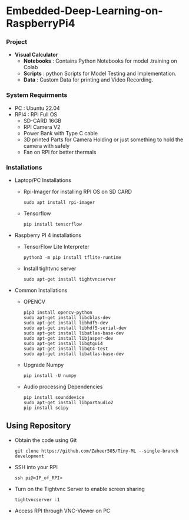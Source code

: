 # Embedded-Deep-Learning-on-RaspberryPi4

### Project
- **Visual Calculator**
    - **Notebooks** : Contains Python Notebooks for model .training on Colab
    - **Scripts** : python Scripts for Model Testing and Implementation.
    - **Data** : Custom Data for printing and Video Recording.

### System Requirments
- PC   : Ubuntu 22.04
- RPI4 : RPI Full OS
    - SD-CARD 16GB
    - RPI Camera V2
    - Power Bank with Type C cable
    - 3D printed Parts for Camera Holding or just something to hold the camera with safely
    - Fan on RPI for better thermals

### Installations
- Laptop/PC Installations
    - Rpi-Imager for installing RPI OS on SD CARD
        ```
        sudo apt install rpi-imager
        ```
    - Tensorflow
        ```
        pip install tensorflow
        ```

- Raspberry PI 4 installations
    - TensorFlow Lite Interpreter
        ```
        python3 -m pip install tflite-runtime
        ```
    - Install tightvnc server
        ```
        sudo apt-get install tightvncserver
        ```
- Common Installations
    - OPENCV
        ```
        pip3 install opencv-python
        sudo apt-get install libcblas-dev
        sudo apt-get install libhdf5-dev
        sudo apt-get install libhdf5-serial-dev
        sudo apt-get install libatlas-base-dev
        sudo apt-get install libjasper-dev
        sudo apt-get install libqtgui4
        sudo apt-get install libqt4-test
        sudo apt-get install libatlas-base-dev
        ```
    - Upgrade Numpy
        ```
        pip install -U numpy
        ```
    - Audio processing Dependencies
        ```
        pip install sounddevice
        sudo apt-get install libportaudio2
        pip install scipy
        ```

## Using Repository
- Obtain the code using Git
    ```
    git clone https://github.com/Zaheer505/Tiny-ML --single-branch development
    ```
- SSH into your RPI
    ```
    ssh pi@<IP_of_RPI>
    ```
- Turn on the Tightvnc Server to enable screen sharing
    ```
    tightvncserver :1
    ```
- Access RPI through VNC-Viewer on PC
